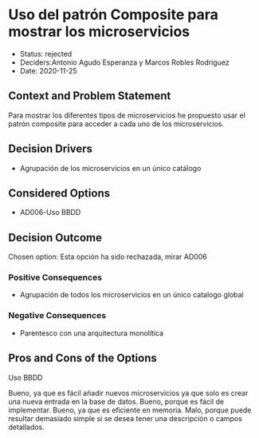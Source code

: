 # Uso del patrón Composite para mostrar los microservicios

* Status: rejected
* Deciders:Antonio Agudo Esperanza y Marcos Robles Rodriguez
* Date: 2020-11-25


## Context and Problem Statement

Para mostrar los diferentes tipos de microservicios he propuesto usar el patrón composite para acceder a cada uno de los microservicios.

## Decision Drivers <!-- optional -->

* Agrupación de los microservicios en un único catálogo


## Considered Options

* AD006-Uso BBDD

## Decision Outcome

Chosen option: Esta opción ha sido rechazada, mirar AD006

### Positive Consequences <!-- optional -->

* Agrupación de todos los microservicios en un único catalogo global

### Negative Consequences <!-- optional -->

* Parentesco con una arquitectura monolítica

## Pros and Cons of the Options <!-- optional -->

Uso BBDD

Bueno, ya que es fácil añadir nuevos microservicios ya que solo es crear una nueva entrada en la base de datos.
Bueno, porque es fácil de implementar.
Bueno, ya que es eficiente en memoria.
Malo, porque puede resultar demasiado simple si se desea tener una descripción o campos detallados.
